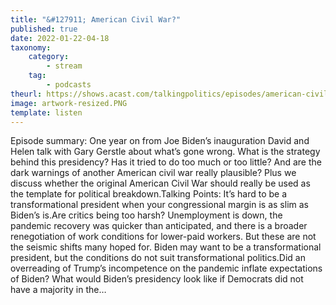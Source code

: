```yaml
---
title: "&#127911; American Civil War?"
published: true
date: 2022-01-22-04-18
taxonomy:
    category:
        - stream
    tag:
        - podcasts
theurl: https://shows.acast.com/talkingpolitics/episodes/american-civil-war
image: artwork-resized.PNG
template: listen
---
```


Episode summary: One year on from Joe Biden&rsquo;s inauguration David and Helen talk with Gary Gerstle about what&rsquo;s gone wrong. What is the strategy behind this presidency? Has it tried to do too much or too little? And are the dark warnings of another American civil war really plausible? Plus we discuss whether the original American Civil War should really be used as the template for political breakdown.Talking Points: It&rsquo;s hard to be a transformational president when your congressional margin is as slim as Biden&rsquo;s is.Are critics being too harsh? Unemployment is down, the pandemic recovery was quicker than anticipated, and there is a broader renegotiation of work conditions for lower-paid workers. But these are not the seismic shifts many hoped for. Biden may want to be a transformational president, but the conditions do not suit transformational politics.Did an overreading of Trump&rsquo;s incompetence on the pandemic inflate expectations of Biden? What would Biden&rsquo;s presidency look like if Democrats did not have a majority in the&hellip;

